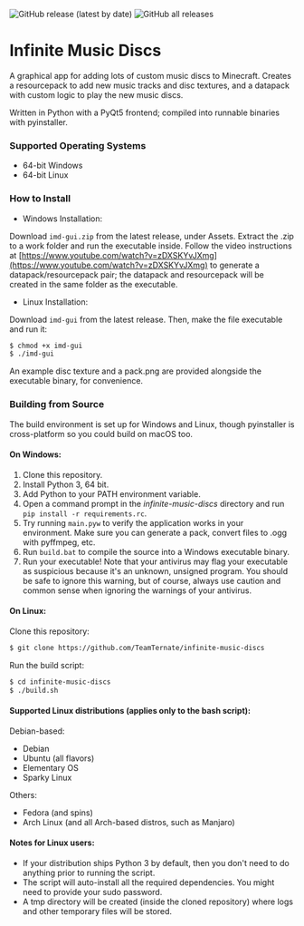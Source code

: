 ![GitHub release (latest by date)](https://img.shields.io/github/downloads/TeamTernate/infinite-music-discs/latest/total?label=downloads%20%28latest%29) ![GitHub all releases](https://img.shields.io/github/downloads/TeamTernate/infinite-music-discs/total?label=total%20downloads)

# Infinite Music Discs
A graphical app for adding lots of custom music discs to Minecraft. Creates a resourcepack to add new music tracks and disc textures, and a datapack with custom logic to play the new music discs.

Written in Python with a PyQt5 frontend; compiled into runnable binaries with pyinstaller.

### Supported Operating Systems
- 64-bit Windows
- 64-bit Linux

### How to Install
- Windows Installation:

Download `imd-gui.zip` from the latest release, under Assets. Extract the .zip to a work folder and run the executable inside. Follow the video instructions at [https://www.youtube.com/watch?v=zDXSKYvJXmg](https://www.youtube.com/watch?v=zDXSKYvJXmg) to generate a datapack/resourcepack pair; the datapack and resourcepack will be created in the same folder as the executable.

- Linux Installation:

Download `imd-gui` from the latest release. Then, make the file executable and run it:
```bash
$ chmod +x imd-gui
$ ./imd-gui
```

An example disc texture and a pack.png are provided alongside the executable binary, for convenience.

### Building from Source
The build environment is set up for Windows and Linux, though pyinstaller is cross-platform so you could build on macOS too.

#### On Windows:
1. Clone this repository.
2. Install Python 3, 64 bit.
3. Add Python to your PATH environment variable.
4. Open a command prompt in the *infinite-music-discs* directory and run `pip install -r requirements.rc`.
5. Try running `main.pyw` to verify the application works in your environment. Make sure you can generate a pack, convert files to .ogg with pyffmpeg, etc.
6. Run `build.bat` to compile the source into a Windows executable binary.
7. Run your executable! Note that your antivirus may flag your executable as suspicious because it's an unknown, unsigned program. You should be safe to ignore this warning, but of course, always use caution and common sense when ignoring the warnings of your antivirus.

#### On Linux:
Clone this repository:
```bash
$ git clone https://github.com/TeamTernate/infinite-music-discs
```
Run the build script:
```bash
$ cd infinite-music-discs
$ ./build.sh
```

#### Supported Linux distributions (applies only to the bash script):
Debian-based:
- Debian
- Ubuntu (all flavors)
- Elementary OS
- Sparky Linux

Others:
- Fedora (and spins)
- Arch Linux (and all Arch-based distros, such as Manjaro)

#### Notes for Linux users:
- If your distribution ships Python 3 by default, then you don't need to do anything prior to running the script.
- The script will auto-install all the required dependencies. You might need to provide your sudo password.
- A tmp directory will be created (inside the cloned repository) where logs and other temporary files will be stored.
